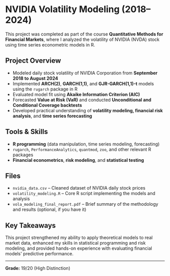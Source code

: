 # NVIDIA Volatility Modeling (2018–2024)

This project was completed as part of the course **Quantitative Methods for Financial Markets**, where I analyzed the volatility of NVIDIA (NVDA) stock using time series econometric models in R.

## Project Overview

- Modeled daily stock volatility of NVIDIA Corporation from **September 2018 to August 2024**
- Implemented **ARCH(2)**, **GARCH(1,1)**, and **GJR-GARCH(1,1)-t** models using the `rugarch` package in R
- Evaluated model fit using **Akaike Information Criterion (AIC)**
- Forecasted **Value at Risk (VaR)** and conducted **Unconditional and Conditional Coverage backtests**
- Developed practical understanding of **volatility modeling, financial risk analysis**, and **time series forecasting**

## Tools & Skills

- **R programming** (data manipulation, time series modeling, forecasting)
- `rugarch`, `PerformanceAnalytics`, `quantmod`, `zoo`, and other relevant R packages
- **Financial econometrics**, **risk modeling**, and **statistical testing**

## Files

- `nvidia_data.csv` – Cleaned dataset of NVIDIA daily stock prices  
- `volatility_modeling.R` – Core R script implementing the models and analysis  
- `vola_modeling_final_report.pdf` – Brief summary of the methodology and results (optional, if you have it)

## Key Takeaways

This project strengthened my ability to apply theoretical models to real market data, enhanced my skills in statistical programming and risk modeling, and provided hands-on experience with evaluating financial models' predictive performance.

---

**Grade:** 19/20 (High Distinction)

